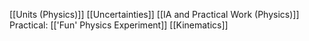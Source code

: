 [[Units (Physics)]]
[[Uncertainties]]
[[IA and Practical Work (Physics)]]
Practical: [['Fun' Physics Experiment]]
[[Kinematics]]
